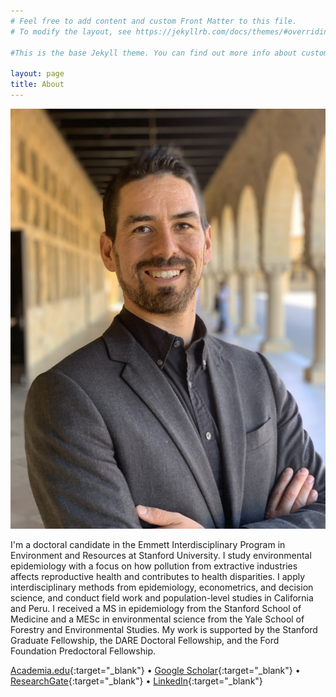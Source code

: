 ```yaml
---
# Feel free to add content and custom Front Matter to this file.
# To modify the layout, see https://jekyllrb.com/docs/themes/#overriding-theme-defaults

#This is the base Jekyll theme. You can find out more info about customizing your Jekyll theme, as well as basic Jekyll usage documentation at [jekyllrb.com](https://jekyllrb.com/)

layout: page
title: About
---
```

![Profile Photo](/images/profile_photo.jpg)

I'm a doctoral candidate in the Emmett Interdisciplinary Program in Environment and Resources at Stanford University. I study environmental epidemiology with a focus on how pollution from extractive industries affects reproductive health and contributes to health disparities. I apply interdisciplinary methods from epidemiology, econometrics, and decision science, and conduct field work and population-level studies in California and Peru. I received a MS in epidemiology from the Stanford School of Medicine and a MESc in environmental science from the Yale School of Forestry and Environmental Studies. My work is supported by the Stanford Graduate Fellowship, the DARE Doctoral Fellowship, and the Ford Foundation Predoctoral Fellowship.

[Academia.edu](http://stanford.academia.edu/DavidGonzalez){:target="_blank"} • [Google Scholar](https://scholar.google.com/citations?user=I_msswMAAAAJ&hl=en){:target="_blank"} • [ResearchGate](https://www.researchgate.net/profile/David_Gonzalez38){:target="_blank"} • [LinkedIn](https://www.linkedin.com/in/davidjxgonzalez){:target="_blank"}
